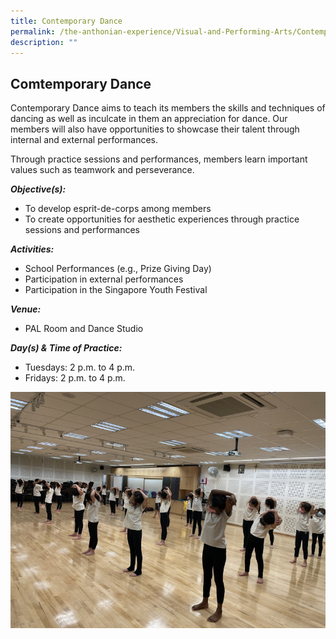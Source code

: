 ```yaml
---
title: Contemporary Dance
permalink: /the-anthonian-experience/Visual-and-Performing-Arts/Contemporary-Dance/
description: ""
---
```



## Comtemporary Dance

Contemporary Dance aims to teach its members the skills and techniques of dancing as well as inculcate in them an appreciation for dance. Our members will also have opportunities to showcase their talent through internal and external performances. 

Through practice sessions and performances, members learn important values such as teamwork and perseverance.

  

_**Objective(s):**_ 

*   To develop esprit-de-corps among members
*   To create opportunities for aesthetic experiences through practice sessions and performances

  

_**Activities:**_

*   School Performances (e.g., Prize Giving Day)
*   Participation in external performances
*   Participation in the Singapore Youth Festival

  

_**Venue:**_ 

*   PAL Room and Dance Studio

  

_**Day(s) & Time of Practice:**_

*   Tuesdays: 2 p.m. to 4 p.m. 
*   Fridays: 2 p.m. to 4 p.m.

![](/images/Contemporary%20Dance%202.jpeg)